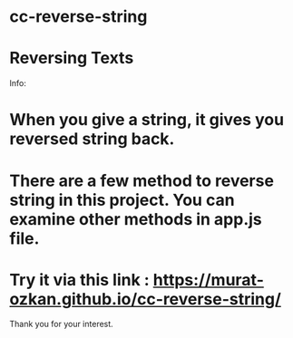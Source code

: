 # cc-reverse-string
# Reversing Texts

Info:

# When you give a string, it gives you reversed string back.
# There are a few method to reverse string in this project. You can examine other methods in app.js file.
# Try it via this link : https://murat-ozkan.github.io/cc-reverse-string/

Thank you for your interest.
